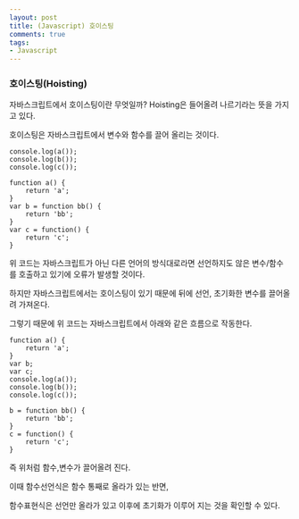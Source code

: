 ```yaml
---
layout: post
title: (Javascript) 호이스팅
comments: true
tags:
- Javascript
---
```

### 호이스팅(Hoisting)

자바스크립트에서 호이스팅이란 무엇일까? Hoisting은 들어올려 나르기라는 뜻을 가지고 있다.

호이스팅은 자바스크립트에서 변수와 함수를 끌어 올리는 것이다.



```
console.log(a());
console.log(b());
console.log(c());

function a() {
    return 'a';
}
var b = function bb() {
    return 'bb';
}
var c = function() {
    return 'c';
}
```

위 코드는 자바스크립트가 아닌 다른 언어의 방식대로라면 선언하지도 않은 변수/함수를 호출하고 있기에 오류가 발생할 것이다.

하지만 자바스크립트에서는 호이스팅이 있기 때문에 뒤에 선언, 초기화한 변수를 끌어올려 가져온다.

그렇기 때문에 위 코드는 자바스크립트에서 아래와 같은 흐름으로 작동한다.



```
function a() {
    return 'a';
}
var b;
var c;
console.log(a());
console.log(b());
console.log(c());

b = function bb() {
    return 'bb';
}
c = function() {
    return 'c';
}
```



즉 위처럼 함수,변수가 끌어올려 진다.

이때 함수선언식은 함수 통째로 올라가 있는 반면,

함수표현식은 선언만 올라가 있고 이후에 초기화가 이루어 지는 것을 확인할 수 있다.
